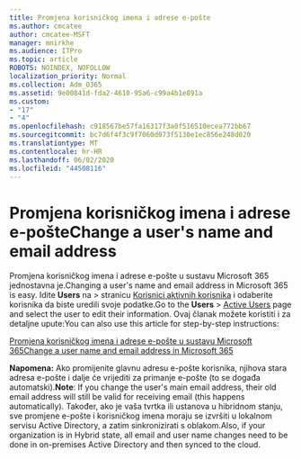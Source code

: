 ```yaml
---
title: Promjena korisničkog imena i adrese e-pošte
ms.author: cmcatee
author: cmcatee-MSFT
manager: mnirkhe
ms.audience: ITPro
ms.topic: article
ROBOTS: NOINDEX, NOFOLLOW
localization_priority: Normal
ms.collection: Adm_O365
ms.assetid: 9e00841d-fda2-4610-95a6-c99a4b1e891a
ms.custom:
- "17"
- "4"
ms.openlocfilehash: c918567be57fa16317f3a0f516510ecea772bb67
ms.sourcegitcommit: bc7d6f4f3c9f7060d073f5130e1ec856e248d020
ms.translationtype: MT
ms.contentlocale: hr-HR
ms.lasthandoff: 06/02/2020
ms.locfileid: "44508116"
---
```

# <a name="change-a-users-name-and-email-address"></a><span data-ttu-id="c135e-102">Promjena korisničkog imena i adrese e-pošte</span><span class="sxs-lookup"><span data-stu-id="c135e-102">Change a user's name and email address</span></span>

<span data-ttu-id="c135e-103">Promjena korisničkog imena i adrese e-pošte u sustavu Microsoft 365 jednostavna je.</span><span class="sxs-lookup"><span data-stu-id="c135e-103">Changing a user's name and email address in Microsoft 365 is easy.</span></span> <span data-ttu-id="c135e-104">Idite **Users** na \> stranicu [Korisnici aktivnih korisnika](https://go.microsoft.com/fwlink/p/?linkid=834822) i odaberite korisnika da biste uredili svoje podatke.</span><span class="sxs-lookup"><span data-stu-id="c135e-104">Go to the **Users** \> [Active Users](https://go.microsoft.com/fwlink/p/?linkid=834822) page and select the user to edit their information.</span></span> <span data-ttu-id="c135e-105">Ovaj članak možete koristiti i za detaljne upute:</span><span class="sxs-lookup"><span data-stu-id="c135e-105">You can also use this article for step-by-step instructions:</span></span>
  
[<span data-ttu-id="c135e-106">Promjena korisničkog imena i adrese e-pošte u sustavu Microsoft 365</span><span class="sxs-lookup"><span data-stu-id="c135e-106">Change a user name and email address in Microsoft 365</span></span>](https://docs.microsoft.com/microsoft-365/admin/add-users/change-a-user-name-and-email-address)
  
 <span data-ttu-id="c135e-107">**Napomena:** Ako promijenite glavnu adresu e-pošte korisnika, njihova stara adresa e-pošte i dalje će vrijediti za primanje e-pošte (to se događa automatski).</span><span class="sxs-lookup"><span data-stu-id="c135e-107">**Note**: If you change the user's main email address, their old email address will still be valid for receiving email (this happens automatically).</span></span> <span data-ttu-id="c135e-108">Također, ako je vaša tvrtka ili ustanova u hibridnom stanju, sve promjene e-pošte i korisničkog imena moraju se izvršiti u lokalnom servisu Active Directory, a zatim sinkronizirati s oblakom.</span><span class="sxs-lookup"><span data-stu-id="c135e-108">Also, if your organization is in Hybrid state, all email and user name changes need to be done in on-premises Active Directory and then synced to the cloud.</span></span>